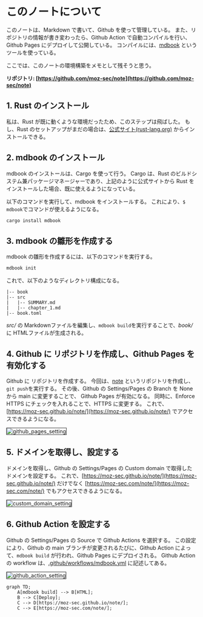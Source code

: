 # このノートについて

このノートは、Markdown で書いて、Github を使って管理している。
また、リポジトリの情報が書き変わったら、Github Action で自動コンパイルを行い、Github Pages にデプロイして公開している。
コンパイルには、[mdbook](https://github.com/rust-lang/mdBook) というツールを使っている。

ここでは、このノートの環境構築をメモとして残そうと思う。

**リポジトリ: [https://github.com/moz-sec/note](https://github.com/moz-sec/note)**

## 1. Rust のインストール

私は、Rust が既に動くような環境だったため、このステップは飛ばした。
もし、Rust のセットアップがまだの場合は、[公式サイト(rust-lang.org)](https://www.rust-lang.org/tools/install) からインストールできる。

## 2. mdbook のインストール

mdbook のインストールは、Cargo を使って行う。
Cargo は、Rust のビルドシステム兼パッケージマネージャーであり、上記のように公式サイトから Rust をインストールした場合、既に使えるようになっている。

以下のコマンドを実行して、mdbook をインストールする。
これにより、```$ mdbook```でコマンドが使えるようになる。

```bash
cargo install mdbook
```

## 3. mdbook の雛形を作成する

mdbook の雛形を作成するには、以下のコマンドを実行する。

```bash
mdbook init
```

これで、以下のようなディレクトリ構成になる。

```text
|-- book
|-- src
|   |-- SUMMARY.md
|   |-- chapter_1.md
|-- book.toml
```

*src/* の Markdownファイルを編集し、`mdbook build`を実行することで、*book/* に HTMLファイルが生成される。

## 4. Github に リポジトリを作成し、Github Pages を有効化する

Github に リポジトリを作成する。
今回は、[note](https://github.com/moz-sec/note) というリポジトリを作成し、`git push`を実行する。
その後、Github の Settings/Pages の Branch を None から main に変更することで、 Github Pages が有効になる。
同時に、Enforce HTTPS にチェックを入れることで、HTTPS に変更する。
これで、[https://moz-sec.github.io/note/](https://moz-sec.github.io/note/) でアクセスできるようになる。

<img alt="github_pages_setting" src="image/about_this_pages/github_pages_setting.png" border="1">

## 5. ドメインを取得し、設定する

ドメインを取得し、Github の Settings/Pages の Custom domain で取得したドメインを設定する。
これで、[https://moz-sec.github.io/note/](https://moz-sec.github.io/note/) だけでなく [https://moz-sec.com/note/](https://moz-sec.com/note/) でもアクセスできるようになる。

<img alt="custom_domain_setting" src="image/about_this_pages/custom_domain_setting.png" border="1">

## 6. Github Action を設定する

Github の Settings/Pages の Source で Github Actions を選択する。
この設定により、Github の main ブランチが変更されるたびに、Github Action によって、`mdbook build` が行われ、Github Pages にデプロイされる。
Github Action の workflow は、[.github/workflows/mdbook.yml](https://github.com/moz-sec/note/blob/main/.github/workflows/mdbook.yml) に記述してある。

<img alt="github_action_setting" src="image/about_this_pages/github_action_setting.png" border="1">

```mermaid
graph TD;
    A[mdbook build] --> B[HTML];
    B --> C[Deploy];
    C --> D[https://moz-sec.github.io/note/];
    C --> E[https://moz-sec.com/note/];
```
